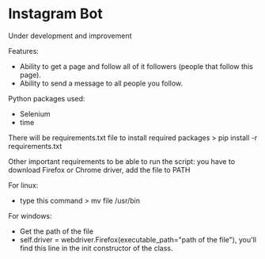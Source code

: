 # Instagram Bot

Under development and improvement

Features:
- Ability to get a page and follow all of it followers (people that follow this page).
- Ability to send a message to all people you follow.

Python packages used:
- Selenium
- time

There will be requirements.txt file to install required packages > pip install -r requirements.txt

Other important requirements to be able to run the script: you have to download Firefox or Chrome driver, add the file to PATH

For linux:
- type this command > mv file /usr/bin

For windows:
- Get the path of the file
- self.driver = webdriver.Firefox(executable_path="path of the file"), you'll find this line in the init constructor of the class.

